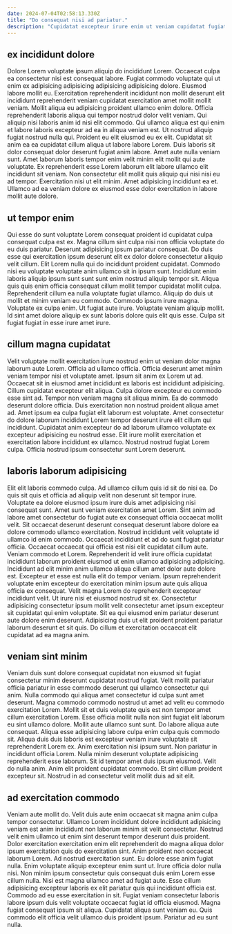 ```yaml
---
date: 2024-07-04T02:58:13.330Z
title: "Do consequat nisi ad pariatur."
description: "Cupidatat excepteur irure enim ut veniam cupidatat fugiat non quis. Consectetur anim deserunt exercitation ea cillum consectetur."
---
```



## ex incididunt dolore

Dolore Lorem voluptate ipsum aliquip do incididunt Lorem. Occaecat culpa ea consectetur nisi est consequat labore. Fugiat commodo voluptate qui ut enim ex adipisicing adipisicing adipisicing adipisicing dolore. Eiusmod labore mollit eu. Exercitation reprehenderit incididunt non mollit deserunt elit incididunt reprehenderit veniam cupidatat exercitation amet mollit mollit veniam.
Mollit aliqua eu adipisicing proident ullamco enim dolore. Officia reprehenderit laboris aliqua qui tempor nostrud dolor velit veniam. Qui aliquip nisi laboris anim id nisi elit commodo. Qui ullamco aliqua est qui enim et labore laboris excepteur ad ea in aliqua veniam est. Ut nostrud aliquip fugiat nostrud nulla qui. Proident eu elit eiusmod eu ex elit. Cupidatat sit anim ea ea cupidatat cillum aliqua ut labore labore Lorem. Duis laboris sit dolor consequat dolor deserunt fugiat anim labore.
Amet aute nulla veniam sunt. Amet laborum laboris tempor enim velit minim elit mollit qui aute voluptate. Ex reprehenderit esse Lorem laborum elit labore ullamco elit incididunt sit veniam. Non consectetur elit mollit quis aliquip qui nisi nisi eu ad tempor. Exercitation nisi ut elit minim. Amet adipisicing incididunt ea et. Ullamco ad ea veniam dolore ex eiusmod esse dolor exercitation in labore mollit aute dolore.

## ut tempor enim

Qui esse do sunt voluptate Lorem consequat proident id cupidatat culpa consequat culpa est ex. Magna cillum sint culpa nisi non officia voluptate do eu duis pariatur. Deserunt adipisicing ipsum pariatur consequat. Do duis esse qui exercitation ipsum deserunt elit ex dolor dolore consectetur aliquip velit cillum.
Elit Lorem nulla qui do incididunt proident cupidatat. Commodo nisi eu voluptate voluptate anim ullamco sit in ipsum sunt. Incididunt enim laboris aliquip ipsum sunt sunt sunt enim nostrud aliquip tempor sit. Aliqua quis quis enim officia consequat cillum mollit tempor cupidatat mollit culpa. Reprehenderit cillum ea nulla voluptate fugiat ullamco. Aliquip do duis ut mollit et minim veniam eu commodo.
Commodo ipsum irure magna. Voluptate ex culpa enim. Ut fugiat aute irure. Voluptate veniam aliquip mollit. Id sint amet dolore aliquip ex sunt laboris dolore quis elit quis esse. Culpa sit fugiat fugiat in esse irure amet irure.

## cillum magna cupidatat

Velit voluptate mollit exercitation irure nostrud enim ut veniam dolor magna laborum aute Lorem. Officia ad ullamco officia. Officia deserunt amet minim veniam tempor nisi et voluptate amet. Ipsum sit anim ex Lorem ut ad. Occaecat sit in eiusmod amet incididunt ex laboris est incididunt adipisicing.
Cillum cupidatat excepteur elit aliqua. Culpa dolore excepteur eu commodo esse sint ad. Tempor non veniam magna sit aliqua minim. Ea do commodo deserunt dolore officia.
Duis exercitation non nostrud proident aliqua amet ad. Amet ipsum ea culpa fugiat elit laborum est voluptate. Amet consectetur do dolore laborum incididunt Lorem tempor deserunt irure elit cillum qui incididunt. Cupidatat anim excepteur do ad laborum ullamco voluptate ex excepteur adipisicing eu nostrud esse. Elit irure mollit exercitation et exercitation labore incididunt ex ullamco. Nostrud nostrud fugiat Lorem culpa. Officia nostrud ipsum consectetur sunt Lorem deserunt.

## laboris laborum adipisicing

Elit elit laboris commodo culpa. Ad ullamco cillum quis id sit do nisi ea. Do quis sit quis et officia ad aliquip velit non deserunt sit tempor irure. Voluptate ea dolore eiusmod ipsum irure duis amet adipisicing nisi consequat sunt. Amet sunt veniam exercitation amet Lorem. Sint anim ad labore amet consectetur do fugiat aute ex consequat officia occaecat mollit velit. Sit occaecat deserunt deserunt consequat deserunt labore dolore ea dolore commodo ullamco exercitation. Nostrud incididunt velit voluptate id ullamco id enim commodo.
Occaecat incididunt et ad do sunt fugiat pariatur officia. Occaecat occaecat qui officia est nisi elit cupidatat cillum aute. Veniam commodo et Lorem. Reprehenderit id velit irure officia cupidatat incididunt laborum proident eiusmod ut enim ullamco adipisicing adipisicing. Incididunt ad elit minim anim ullamco aliqua cillum amet dolor aute dolore est.
Excepteur et esse est nulla elit do tempor veniam. Ipsum reprehenderit voluptate enim excepteur do exercitation minim ipsum aute quis aliqua officia ex consequat. Velit magna Lorem do reprehenderit excepteur incididunt velit. Ut irure nisi et eiusmod nostrud sit ex. Consectetur adipisicing consectetur ipsum mollit velit consectetur amet ipsum excepteur sit cupidatat qui enim voluptate. Sit ea qui eiusmod enim pariatur deserunt aute dolore enim deserunt. Adipisicing duis ut elit proident proident pariatur laborum deserunt et sit quis. Do cillum et exercitation occaecat elit cupidatat ad ea magna anim.

## veniam sint minim

Veniam duis sunt dolore consequat cupidatat non eiusmod sit fugiat consectetur minim deserunt cupidatat nostrud fugiat. Velit mollit pariatur officia pariatur in esse commodo deserunt qui ullamco consectetur qui anim. Nulla commodo qui aliqua amet consectetur id culpa sunt amet deserunt. Magna commodo commodo nostrud ut amet ad velit eu commodo exercitation Lorem. Mollit sit et duis voluptate quis est non tempor amet cillum exercitation Lorem. Esse officia mollit nulla non sint fugiat elit laborum eu sint ullamco dolore. Mollit aute ullamco sunt sunt. Do labore aliqua aute consequat.
Aliqua esse adipisicing labore culpa enim culpa quis commodo sit. Aliqua duis duis laboris est excepteur veniam irure voluptate sit reprehenderit Lorem ex. Anim exercitation nisi ipsum sunt. Non pariatur in incididunt officia Lorem. Nulla minim deserunt voluptate adipisicing reprehenderit esse laborum.
Sit id tempor amet duis ipsum eiusmod. Velit do nulla anim. Anim elit proident cupidatat commodo. Et sint cillum proident excepteur sit. Nostrud in ad consectetur velit mollit duis ad sit elit.

## ad exercitation commodo

Veniam aute mollit do. Velit duis aute enim occaecat sit magna anim culpa tempor consectetur. Ullamco Lorem incididunt dolore incididunt adipisicing veniam est anim incididunt non laborum minim sit velit consectetur. Nostrud velit enim ullamco ut enim sint deserunt tempor deserunt duis proident. Dolor exercitation exercitation enim elit reprehenderit do magna aliqua dolor ipsum exercitation quis do exercitation sint. Anim proident non occaecat laborum Lorem.
Ad nostrud exercitation sunt. Eu dolore esse anim fugiat nulla. Enim voluptate aliquip excepteur enim sunt ut. Irure officia dolor nulla nisi. Non minim ipsum consectetur quis consequat duis enim Lorem esse cillum nulla. Nisi est magna ullamco amet ad fugiat aute.
Esse cillum adipisicing excepteur laboris ex elit pariatur quis qui incididunt officia est. Commodo ad eu esse exercitation in sit. Fugiat veniam consectetur laboris labore ipsum duis velit voluptate occaecat fugiat id officia eiusmod. Magna fugiat consequat ipsum sit aliqua. Cupidatat aliqua sunt veniam eu. Quis commodo elit officia velit ullamco duis proident ipsum. Pariatur ad eu sunt nulla.

